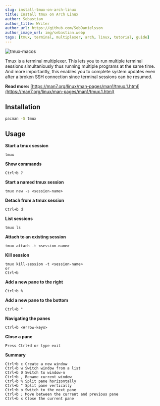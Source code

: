 ```yaml
---
slug: install-tmux-on-arch-linux
title: Install tmux on Arch Linux
author: Sebastian
author_title: Writer
author_url: https://github.com/SebDanielsson
author_image_url: img/sebastian.webp
tags: [tmux, terminal, multiplexer, arch, linux, tutorial, guide]
---
```


![tmux-macos](/img/tmux.webp)

Tmux is a terminal multiplexer. This lets you to run multiple terminal sessions simultaniously thus running multiple programs at the same time. And more importantly, this enables you to complete system updates even after a broken SSH connection since terminal sessions can be resumed.

<!--truncate-->

**Read more:** [https://man7.org/linux/man-pages/man1/tmux.1.html](https://man7.org/linux/man-pages/man1/tmux.1.html)

## Installation
```bash
pacman -S tmux
```

## Usage

**Start a tmux session**
```
tmux
```

**Show commands**
```
Ctrl+b ?
```

**Start a named tmux session**
```
tmux new -s <session-name>
```

**Detach from a tmux session**
```
Ctrl+b d
```

**List sessions**
```
tmux ls
```

**Attach to an existing session**
```
tmux attach -t <session-name>
```

**Kill session**
```
tmux kill-session -t <session-name>
or
Ctrl+b 
```

**Add a new pane to the right**
```
Ctrl+b %
```

**Add a new pane to the bottom**
```
Ctrl+b "
```

**Navigating the panes**
```
Ctrl+b <Arrow-keys>
```

**Close a pane**
```
Press Ctrl+d or type exit
```

**Summary**
```
Ctrl+b c Create a new window
Ctrl+b w Switch window from a list
Ctrl+b 0 Switch to window-n
Ctrl+b , Rename current window
Ctrl+b % Split pane horizontally
Ctrl+b " Split pane vertically
Ctrl+b o Switch to the next pane
Ctrl+b ; Move between the current and previous pane
Ctrl+b x Close the current pane
```

